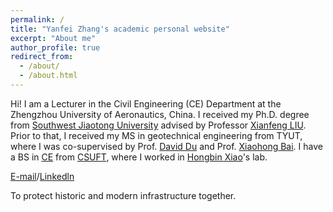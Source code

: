 ```yaml
---
permalink: /
title: "Yanfei Zhang's academic personal website"
excerpt: "About me"
author_profile: true
redirect_from: 
  - /about/
  - /about.html
---
```

Hi! I am a Lecturer in the Civil Engineering (CE) Department at the Zhengzhou University of Aeronautics, China. I received my Ph.D. degree from [Southwest Jiaotong University](https://en.swjtu.edu.cn/) advised by Professor [Xianfeng LIU]([https://www.researchgate.net/profile/Xianfeng-Liu-4]). Prior to that, I received my MS in geotechnical engineering from TYUT, where I was co-supervised by Prof. [David Du](https://www.linkedin.com/in/david-du-47b79719/) and Prof. [Xiaohong Bai](http://jgxy.tyut.edu.cn/info/1286/3320.htm). I have a BS in [CE](https://tmxy.csuft.edu.cn/) from [CSUFT](https://english.csuft.edu.cn/), where I worked in [Hongbin Xiao](https://tmxy.csuft.edu.cn/szdw/jsfc/201006/t20100607_33824.html)'s lab.

[E-mail](mailto:Zhangyanfei@zua.edu.cn)/[Linkedln](https://www.linkedin.com/in/yanfei-zhang-57176459/)

To protect historic and modern infrastructure together.


